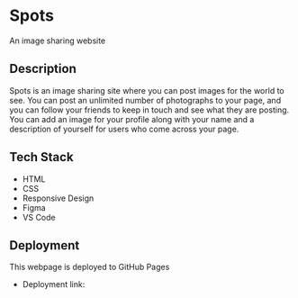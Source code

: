 # Spots
An image sharing website
## Description  

Spots is an image sharing site where you can post images for the world to see. You can post an unlimited number of photographs to your page, and you can follow your friends to keep in touch and see what they are posting. You can add an image for your profile along with your name and a description of yourself for users who come across your page.
  
## Tech Stack
  
* HTML
* CSS
* Responsive Design
* Figma
* VS Code  
  
## Deployment
This webpage is deployed to GitHub Pages
- Deployment link: 
